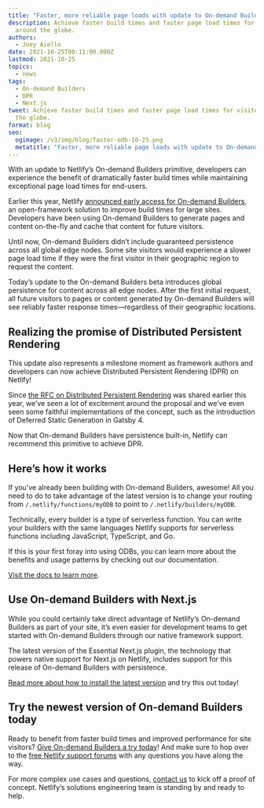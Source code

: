 ```yaml
---
title: "Faster, more reliable page loads with update to On-demand Builders "
description: Achieve faster build times and faster page load times for visitors
  around the globe.
authors:
  - Joey Aiello
date: 2021-10-25T00:11:00.000Z
lastmod: 2021-10-25
topics:
  - news
tags:
  - On-demand Builders
  - DPR
  - Next.js
tweet: Achieve faster build times and faster page load times for visitors around
  the globe.
format: blog
seo:
  ogimage: /v3/img/blog/faster-odb-10-25.png
  metatitle: "Faster, more reliable page loads with update to On-demand Builders "
---
```

With an update to Netlify’s On-demand Builders primitive, developers can experience the benefit of dramatically faster build times while maintaining exceptional page load times for end-users. 
 
Earlier this year, Netlify [announced early access for On-demand Builders](https://www.netlify.com/blog/2021/04/14/faster-builds-for-large-sites-on-netlify-with-on-demand-builders-now-in-early-access/), an open-framework solution to improve build times for large sites. Developers have been using On-demand Builders to generate pages and content on-the-fly and cache that content for future visitors.

Until now, On-demand Builders didn’t include guaranteed persistence across all global edge nodes. Some site visitors would experience a slower page load time if they were the first visitor in their geographic region to request the content. 

Today’s update to the On-demand Builders beta introduces global persistence for content across all edge nodes. After the first initial request, all future visitors to pages or content generated by On-demand Builders will see reliably faster response times—regardless of their geographic locations.

## Realizing the promise of Distributed Persistent Rendering 

This update also represents a milestone moment as framework authors and developers can now achieve Distributed Persistent Rendering (DPR) on Netlify! 

Since [the RFC on Distributed Persistent Rendering](https://github.com/jamstack/jamstack.org/discussions/549) was shared earlier this year, we’ve seen a lot of excitement around the proposal and we’ve even seen some faithful implementations of the concept, such as the introduction of Deferred Static Generation in Gatsby 4. 

Now that On-demand Builders have persistence built-in, Netlify can recommend this primitive to achieve DPR. 

## Here’s how it works
If you’ve already been building with On-demand Builders, awesome! All you need to do to take advantage of the latest version is to change your routing from `/.netlify/functions/myODB` to point to `/.netlify/builders/myODB`.

Technically, every builder is a type of serverless function. You can write your builders with the same languages Netlify supports for serverless functions including JavaScript, TypeScript, and Go. 

If this is your first foray into using ODBs, you can learn more about the benefits and usage patterns by checking out our documentation. 

[Visit the docs to learn more](https://docs.netlify.com/configure-builds/on-demand-builders/).

## Use On-demand Builders with Next.js

While you could certainly take direct advantage of Netlify’s On-demand Builders as part of your site, it’s even easier for development teams to get started with On-demand Builders through our native framework support. 

The latest version of the Essential Next.js plugin, the technology that powers native support for Next.js on Netlify, includes support for this release of On-demand Builders with persistence.

[Read more about how to install the latest version](https://www.netlify.com/blog/2021/10/25/preview-whats-new-with-next.js-on-netlify/) and try this out today!

## Try the newest version of On-demand Builders today

Ready to benefit from faster build times and improved performance for site visitors? [Give On-demand Builders a try today](https://docs.netlify.com/configure-builds/on-demand-builders/)! And make sure to hop over to the [free Netlify support forums](https://answers.netlify.com/) with any questions you have along the way. 

For more complex use cases and questions, [contact us](https://www.netlify.com/enterprise/contact/) to kick off a proof of concept. Netlify’s solutions engineering team is standing by and ready to help. 



